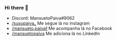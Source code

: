 ### Hi there 👋
<ul>
    <li>Discord: MansuetoPaiva#9062</a></li>
    <li><a href="https://www.instagram.com/susupaiva_/" target="_blank" rel="external">/susupaiva_</a> Me segue lá no instagram</li>
    <li><a href="https://www.facebook.com/Mansueto.paiva1" target="_blank" rel="external">/mansueto.paiva1</a> Me acompanha lá no Facebook</li>
    <li><a href="https://www.linkedin.com/in/mansueto-paiva-692463264/ target="_blank" rel="external">/mansuetopaiva</a> Me adiciona lá no LinkedIn</li>
  </ul>

<!--
**MansuetoPaiva/MansuetoPaiva** is a ✨ _special_ ✨ repository because its `README.md` (this file) appears on your GitHub profile.

Here are some ideas to get you started:

- 🔭 I’m currently working on ...
- 🌱 I’m currently learning ...
- 👯 I’m looking to collaborate on ...
- 🤔 I’m looking for help with ...
- 💬 Ask me about ...
- 📫 How to reach me: ...
- 😄 Pronouns: ...
- ⚡ Fun fact: ...
-->
